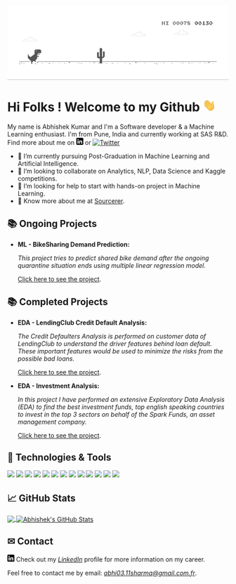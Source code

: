
![Chrome Dino](https://github.com/AbhishekKumar-0311/AbhishekKumar-0311/blob/master/assets/chrome_dino.gif)

<!-- [![Header](https://github.com/AbhishekKumar-0311/AbhishekKumar-0311/blob/master/assets/Hello.png "Header")](https://bit.ly/AKS-Portfolio) -->

# Hi Folks ! Welcome to my Github <img src="https://github.com/AbhishekKumar-0311/AbhishekKumar-0311/blob/master/assets/wave.gif" width="30px">

My name is Abhishek Kumar and I'm a Software developer & a Machine Learning enthusiast. I'm from Pune, India and currently working at SAS R&D.
Find more about me on [![LinkedIn][3.2]][3] or [![Twitter][1.2]][1]

<!-- ### Hi there 👋 -->
<!--
**AbhishekKumar-0311/AbhishekKumar-0311** is a ✨ _special_ ✨ repository because its `README.md` (this file) appears on your GitHub profile.

Here are some ideas to get you started:

- 🔭 I’m currently working on ...
- 🌱 I’m currently learning ...
- 👯 I’m looking to collaborate on ...
- 🤔 I’m looking for help with ...
- 💬 Ask me about ...
- 📫 How to reach me: https://bit.ly/AKSLinkedIn
- 😄 Pronouns: ...
- ⚡ Fun fact: ...
-->

- 🌱 I’m currently pursuing Post-Graduation in Machine Learning and Artificial Intelligence.
- 👯 I’m looking to collaborate on Analytics, NLP, Data Science and Kaggle competitions.
- 🤔 I’m looking for help to start with hands-on project in Machine Learning.
- 👨 Know more about me at [Sourcerer](https://sourcerer.io/abhishekkumar-0311). 

## &#128218; Ongoing Projects

- **ML - BikeSharing Demand Prediction:**

    *This project tries to predict shared bike demand after the ongoing quarantine situation ends using multiple linear regression model.*
    
    [Click here to see the project](https://github.com/AbhishekKumar-0311/ML-BikeSharing-Demand-Prediction).

## &#128218; Completed Projects

- **EDA - LendingClub Credit Default Analysis:**

    *The Credit Defaulters Analysis is performed on customer data of LendingClub to understand the driver features behind loan default. These important features would be used to minimize the risks from the possible bad loans.*
    
    [Click here to see the project](https://github.com/AbhishekKumar-0311/EDA-LendingClub-Credit-Default-Analysis).
    
- **EDA - Investment Analysis:**
    
    *In this project I have performed an extensive Exploratory Data Analysis (EDA) to find the best investment funds, top english speaking countries to invest in the top 3 sectors on behalf of the Spark Funds, an asset management company.*

    [Click here to see the project](https://github.com/AbhishekKumar-0311/EDA-Investment-Analysis).
 
 ## 🔧 Technologies & Tools

![](https://img.shields.io/badge/Code-Python-informational?style=flat&logo=python&logoColor=white&color=3fa6d5)
![](https://img.shields.io/badge/Code-NumPy-informational?style=flat&logo=numpy&logoColor=white&color=3fa6d5)
![](https://img.shields.io/badge/Code-Pandas-informational?style=flat&logo=pandas&logoColor=white&color=3fa6d5)
![](https://img.shields.io/badge/Code-Scikit--learn-informational?style=flat&logo=Scikit--learn&logoColor=white&color=3fa6d5)
![](https://img.shields.io/badge/Viz-Matplotlib-informational?style=flat&logo=matplotlib&logoColor=white&color=3fa6d5)
![](https://img.shields.io/badge/Viz-Seaborn-informational?style=flat&logo=seaborn&logoColor=white&color=3fa6d5)
![](https://img.shields.io/badge/Viz-Plotly-informational?style=flat&logo=plotly&logoColor=white&color=3fa6d5)
![](https://img.shields.io/badge/Code-SQL-informational?style=flat&logo=mysql&logoColor=white&color=3fa6d5)
![](https://img.shields.io/badge/IDE-JupyterNb-informational?style=flat&logo=jupyter&logoColor=white&color=3fa6d5)
![](https://img.shields.io/badge/Code-SAS-informational?style=flat&logo=sas&logoColor=white&color=3fa6d5)
![](https://img.shields.io/badge/Version_control-Git-informational?style=flat&logo=git&logoColor=white&color=3fa6d5)
![](https://img.shields.io/badge/Tools-Excel-informational?style=flat&logo=microsoft-excel&logoColor=white&color=3fa6d5)
![](https://img.shields.io/badge/Tools-Powerpoint-informational?style=flat&logo=microsoft-powerpoint&logoColor=white&color=3fa6d5)

## &#x1f4c8; GitHub Stats

<!-- [![Top Langs](https://github-readme-stats.vercel.app/api/top-langs/?username=AbhishekKumar-0311&layout=compact)](https://github.com/anuraghazra/github-readme-stats) -->

<a href="https://github.com/AbhishekKumar-0311/AbhishekKumar-0311">
  <img align="center" src="https://github-readme-stats.vercel.app/api/top-langs/?username=AbhishekKumar-0311&hide=java,html&title_color=ffffff&text_color=c9cacc&icon_color=2bbc8a&bg_color=1d1f21" />
</a>

<a href="https://github.com/AbhishekKumar-0311/AbhishekKumar-0311">
  <img align="center" src="https://github-readme-stats.vercel.app/api?username=AbhishekKumar-0311&show_icons=true&line_height=33&count_private=true&title_color=ffffff&text_color=c9cacc&icon_color=3fa6d5&bg_color=1d1f21" alt="Abhishek's GitHub Stats" />
</a>
<!--
<a href="https://github.com/AbhishekKumar-0311/EDA-Investment-Analysis">
  <img align="center" src="https://github-readme-stats.vercel.app/api/pin/?username=AbhishekKumar-0311&repo=EDA-Investment-Analysis&title_color=ffffff&text_color=c9cacc&icon_color=2bbc8a&bg_color=1d1f21" />
</a>

<a href="https://github.com/AbhishekKumar-0311/EDA_World-Development-Indicators">
  <img align="center" src="https://github-readme-stats.vercel.app/api/pin/?username=AbhishekKumar-0311&repo=EDA_World-Development-Indicators&title_color=ffffff&text_color=c9cacc&icon_color=2bbc8a&bg_color=1d1f21" />
</a> 
-->

## &#9993; Contact

[![LinkedIn][3.2]][3] Check out my [*LinkedIn*](https://bit.ly/AKSLinkedIn) profile for more information on my career.

Feel free to contact me by email: *abhi03.11sharma@gmail.com.fr*.




<!-- links to social media icons -->

<!-- icons with padding -->

[1.1]: http://i.imgur.com/tXSoThF.png (twitter icon with padding)
[2.1]: http://i.imgur.com/0o48UoR.png (github icon with padding)

<!-- icons without padding -->

[1.2]: http://i.imgur.com/wWzX9uB.png (twitter icon without padding)
[2.2]: http://i.imgur.com/9I6NRUm.png (github icon without padding)
[3.2]: https://github.com/AbhishekKumar-0311/AbhishekKumar-0311/blob/master/assets/linkedin-3-16.png (LinkedIn icon without padding)


<!-- links to your social media accounts -->

[1]: https://bit.ly/AKSTwitter
[2]: https://bit.ly/AKGithub
[3]: https://bit.ly/AKSLinkedIn


<!-- Resources -->
<!-- Icons: https://simpleicons.org/ -->
<!-- GitHub Stats: https://github.com/anuraghazra/github-readme-stats -->
<!-- Emojis: https://emojipedia.org/emoji/ -->
<!-- HTML Emojis: https://www.fileformat.info/index.htm -->
<!-- Shields: https://shields.io/ -->
<!-- Awesome GitHub Profile README: https://github.com/abhisheknaiidu/awesome-github-profile-readme -->

<!-- <br>
<!-- ![Anurag's github stats](https://github-readme-stats.vercel.app/api?username=AbhishekKumar-0311&hide=contribs,prs&show_icons=true&theme=radical)
<!-- [![ReadMe Card](https://github-readme-stats.vercel.app/api/pin/?username=AbhishekKumar-0311&repo=github-readme-stats)](https://github.com/anuraghazra/github-readme-stats)
<!-- ![Anurag's github stats](https://github-readme-stats.vercel.app/api?username=AbhishekKumar-0311&hide=contribs,prs) -->


